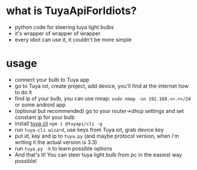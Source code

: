 # what is TuyaApiForIdiots?
* python code for steering tuya light bulbs
* it's wrapper of wrapper of wrapper
* every idiot can use it, it couldn't be more simple

# usage
* connect your bulb to Tuya app
* go to Tuya iot, create project, add device, you'll find at the internet how to do it
* find ip of your bulb, you can use nmap: `sudo nmap -sn 192.168.<>.<>/24` or some android app
* (optional but recommended) go to your router->dhcp settings and set constant ip for your bulb
* install [tuya cli](https://github.com/TuyaAPI/cli) `npm i @tuyapi/cli -g`
* run `tuya-cli wizard`, use keys from Tuya iot, grab device key
* put id, key and ip to `tuya.py` (and maybe protocol version, when i'm writing it the actual version is 3.3)
* run `tuya.py -h` to learn possible options
* And that's it! You can steer tuya light bulb from pc in the easiest way possible!
